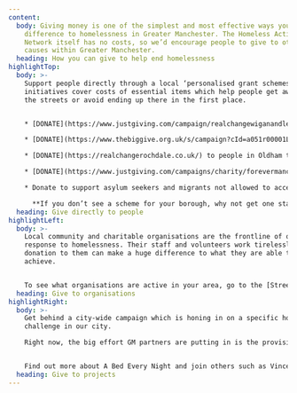```yaml
---
content:
  body: Giving money is one of the simplest and most effective ways you can make a
    difference to homelessness in Greater Manchester. The Homeless Action
    Network itself has no costs, so we’d encourage people to give to other
    causes within Greater Manchester.
  heading: How you can give to help end homelessness
highlightTop:
  body: >-
    Support people directly through a local ‘personalised grant schemes’. These
    initiatives cover costs of essential items which help people get away from
    the streets or avoid ending up there in the first place.


    * [DONATE](https://www.justgiving.com/campaign/realchangewiganandleigh) to people who are homeless or at risk in Wigan & Leigh, through the [Real Change Wigan & Leigh](https://realchangewiganandleigh.co.uk/) campaign

    * [DONATE](https://www.thebiggive.org.uk/s/campaign?cId=a051r00001LjKtPAAV) to people in Rochdale through **[Real Change Rochdale](https://realchangerochdale.co.uk/)**

    * [DONATE](https://realchangerochdale.co.uk/) to people in Oldham through [Real Change Oldham](https://realchangeoldham.co.uk/)

    * [DONATE](https://www.justgiving.com/campaigns/charity/forevermanchester/bigchangemcr) to people in Manchester through [Big Change Mcr](http://bigchangemcr.co.uk/)

    * Donate to support asylum seekers and migrants not allowed to access state support through the [Migrant Destitution Fund](<https://streetsupport.net/manchester/migrant-destitution-fund/)[Migrant>) [](<https://streetsupport.net/manchester/migrant-destitution-fund/)[Migrant>)

      **If you don’t see a scheme for your borough, why not get one started? A toolkit for setting up ‘Real Change’ developed by partners Riverside Housing Group is from the [Street Support](https://news.streetsupport.net/tag/real-change/) and [Homeless Link](https://www.homeless.org.uk/real-change-toolkit) websites.**
  heading: Give directly to people
highlightLeft:
  body: >-
    Local community and charitable organisations are the frontline of our
    response to homelessness. Their staff and volunteers work tirelessly, and a
    donation to them can make a huge difference to what they are able to
    achieve.


    To see what organisations are active in your area, go to the [Street Support website](https://streetsupport.net).
  heading: Give to organisations
highlightRight:
  body: >-
    Get behind a city-wide campaign which is honing in on a specific homeless
    challenge in our city.

    Right now, the big effort GM partners are putting in is the provision of emergency night shelters as a first step off the streets (and so no one sleeps out in the cold).


    Find out more about A Bed Every Night and join others such as Vincent Kompany and the Mayor of Greater Manchester by donating [here](https://bedeverynight.co.uk/).
  heading: Give to projects
---
```


